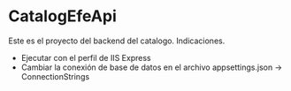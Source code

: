 # CatalogEfeApi

Este es el proyecto del backend del catalogo. 
Indicaciones.
- Ejecutar con el perfil de IIS Express
- Cambiar la conexión de base de datos en el archivo appsettings.json -> ConnectionStrings
